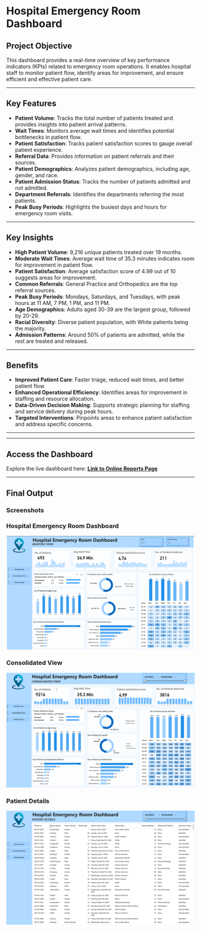 # Hospital Emergency Room Dashboard

## Project Objective
This dashboard provides a real-time overview of key performance indicators (KPIs) related to emergency room operations. It enables hospital staff to monitor patient flow, identify areas for improvement, and ensure efficient and effective patient care.

---

## Key Features
- **Patient Volume**: Tracks the total number of patients treated and provides insights into patient arrival patterns.
- **Wait Times**: Monitors average wait times and identifies potential bottlenecks in patient flow.
- **Patient Satisfaction**: Tracks patient satisfaction scores to gauge overall patient experience.
- **Referral Data**: Provides information on patient referrals and their sources.
- **Patient Demographics**: Analyzes patient demographics, including age, gender, and race.
- **Patient Admission Status**: Tracks the number of patients admitted and not admitted.
- **Department Referrals**: Identifies the departments referring the most patients.
- **Peak Busy Periods**: Highlights the busiest days and hours for emergency room visits.

---

## Key Insights
- **High Patient Volume**: 9,216 unique patients treated over 19 months.
- **Moderate Wait Times**: Average wait time of 35.3 minutes indicates room for improvement in patient flow.
- **Patient Satisfaction**: Average satisfaction score of 4.99 out of 10 suggests areas for improvement.
- **Common Referrals**: General Practice and Orthopedics are the top referral sources.
- **Peak Busy Periods**: Mondays, Saturdays, and Tuesdays, with peak hours at 11 AM, 7 PM, 1 PM, and 11 PM.
- **Age Demographics**: Adults aged 30-39 are the largest group, followed by 20-29.
- **Racial Diversity**: Diverse patient population, with White patients being the majority.
- **Admission Patterns**: Around 50% of patients are admitted, while the rest are treated and released.

---

## Benefits
- **Improved Patient Care**: Faster triage, reduced wait times, and better patient flow.
- **Enhanced Operational Efficiency**: Identifies areas for improvement in staffing and resource allocation.
- **Data-Driven Decision Making**: Supports strategic planning for staffing and service delivery during peak hours.
- **Targeted Interventions**: Pinpoints areas to enhance patient satisfaction and address specific concerns.

---
---

## **Access the Dashboard**  
Explore the live dashboard here: **[Link to Online Reports Page](https://app.powerbi.com/view?r=eyJrIjoiMjdjMTY1ZDItNjI0Ni00Y2YzLWE0ZTMtMWNmNzEzYzk2ZDAwIiwidCI6ImU4ZmUxZDE4LTQxMjAtNDlmYy04NjMxLWQzNjE5M2FjMGMxZSJ9)**  

---

## **Final Output**  

### **Screenshots**  
### **Hospital Emergency Room Dashboard**  
![](Monthly_View.png)  

### **Consolidated View**  
![](Consolidated_View.png)  

### **Patient Details**  
![](Patient_Details.png)  

